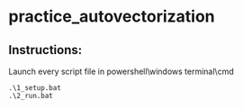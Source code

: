 # practice_autovectorization

## Instructions:

Launch every script file in powershell\windows terminal\cmd

```batch
.\1_setup.bat
.\2_run.bat
```
